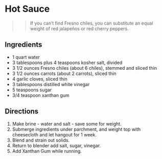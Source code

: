 # Hot Sauce

>>If you can’t find Fresno chiles, you can substitute an equal weight of red jalapeños or red cherry peppers.

## Ingredients
* 1	quart water
* 3	tablespoons plus 4 teaspoons kosher salt, divided
* 3 1/2	ounces Fresno chiles (about 6 chiles), stemmed and sliced thin
* 3 1/2 ounces carrots (about 2 carrots), sliced thin
* 4	garlic cloves, sliced thin
* 3	tablespoons distilled white vinegar
* 5	teaspoons sugar
* 3/4	teaspoon xanthan gum

## Directions
1. Make brine - water and salt - save some for weight.
2. Submerge ingredients under parchment, and weight top with cheesecloth and let hangout for 1 week.
3. Blend and strain out solids.
4. Return to blender add salt, sugar, vinegar.
5. Add Xanthan Gum while running.
